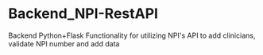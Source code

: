 # Backend_NPI-RestAPI
 Backend Python+Flask Functionality for utilizing NPI's API to add clinicians, validate NPI number and add data
